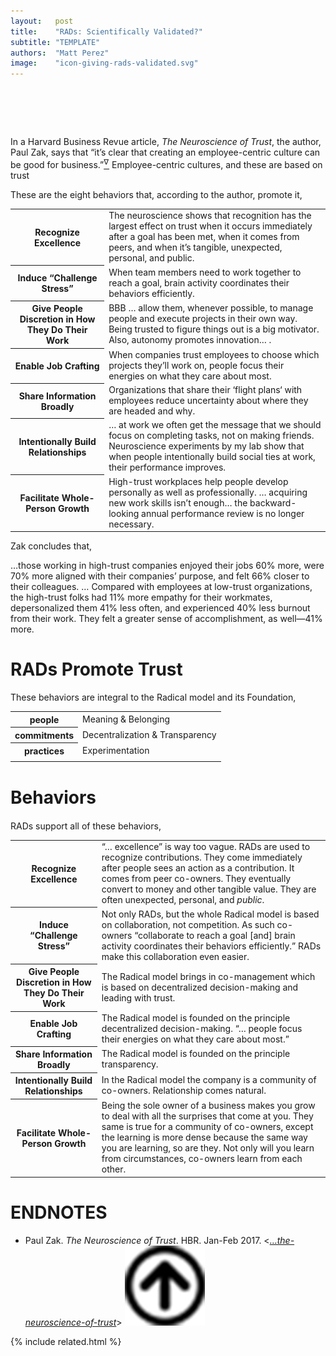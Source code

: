 ```yaml
---
layout:   post
title:    "RADs: Scientifically Validated?"
subtitle: "TEMPLATE"
authors:  "Matt Perez"
image:    "icon-giving-rads-validated.svg"
---
```


<div style="display:none;">
 <p>Ten years of research (almost) say that RADs are right.</p>
</div>

<h1>&nbsp;</h1>
 <p>In a Harvard Business Revue article, <span style="font-style:italic; "><em>The Neuroscience of Trust</em></span>, the author, Paul Zak, says that &ldquo;it’s clear that creating an employee-centric culture can be good for business.&rdquo;<a href="#en01"><sup id="bm01">&nabla;&hairsp;</sup></a> Employee-centric cultures, and these are based on trust</p>
 <p>These are the eight behaviors that, according to the author, promote it,</p>
  <div class="_center">
   <table class="_h2table">
    <tr>
     <th>Recognize Excellence</th>
     <td><span class="_quotespan">The neuroscience shows that recognition has the largest effect on trust when it occurs immediately after a goal has been met, when it comes from peers, and when it’s tangible, unexpected, personal, and public.</span></td>
    </tr>
    <tr>
     <th>Induce &ldquo;Challenge Stress&rdquo;</th>
     <td><span class="_quotespan">When team members need to work together to reach a goal, brain activity coordinates their behaviors efficiently.</span></td>
    </tr>
    <tr>
     <th>Give People Discretion in How They Do Their Work</th>
     <td><span class="_quotespan">BBB &hellip; </span> allow them, whenever possible, to manage people and execute projects in their own way. Being trusted to figure things out is a big motivator. Also, autonomy <span class="_quotespan">promotes innovation&hellip; </span>.</td>
    </tr>
    <tr>
     <th>Enable Job Crafting</th>
     <td><span class="_quotespan">When companies trust employees to choose which projects they’ll work on, people focus their energies on what they care about most.</span></td>
    </tr>
    <tr>
     <th>Share Information Broadly</th>
     <td><span class="_quotespan">Organizations that share their &lsquo;flight plans&lsquo; with employees reduce uncertainty about where they are headed and why.</span></td>
    </tr>
    <tr>
     <th>Intentionally Build Relationships</th>
     <td><span class="_quotespan">&hellip; at work we often get the message that we should focus on completing tasks, not on making friends. Neuroscience experiments by my lab show that when people intentionally build social ties at work, their performance improves.</span></td>
    </tr>
    <tr>
     <th>Facilitate Whole-Person Growth</th>
     <td><span class="_quotespan">High-trust workplaces help people develop personally as well as professionally. &hellip; acquiring new work skills isn’t enough&hellip; the backward-looking annual performance review is no longer necessary.</span></td>
    </tr>
   </table>
  </div>
 <p>Zak concludes that,</p>
  <div class="_quotation">
   <td><span class="_quotespan">&hellip;those working in high-trust companies enjoyed their jobs 60% more, were 70% more aligned with their companies’ purpose, and felt 66% closer to their colleagues. &hellip; Compared with employees at low-trust organizations, the high-trust folks had 11% more empathy for their workmates, depersonalized them 41% less often, and experienced 40% less burnout from their work. They felt a greater sense of accomplishment, as well—41% more.</span></td>
  </div>

<h1><span class="_paradigm">RAD</span>s Promote Trust</h1>
 <p>These behaviors are integral to the <span class="_paradigm">Radical</span> model and its Foundation,</p>
 <div class="_center">
  <table class="_foundation">
   <tr>
    <th>people</th>
    <td>Meaning & Belonging</td>
   </tr>
   <tr>
    <th>commitments</th>
    <td>Decentralization & Transparency</td>
   </tr>
   <tr>
    <th>practices</th>
    <td>Experimentation</td>
   </tr>
   <tr>
    <td class="_spacer_"></td>
   </tr>
  </table>
 </div>

<h1>Behaviors</h1>
 <p style="margin-top:20px; "><span class="_paradigm">RAD</span>s support all of these behaviors,</p>
  <div class="_center">
   <table class="_h2table">
    <tr>
     <th>Recognize Excellence</th>
     <td>&ldquo;&hellip; excellence&rdquo; is way too vague. <span calls="_paradigm">RAD</span>s are used to recognize contributions. They come immediately after people sees an action as a contribution. It comes from peer co-owners. They eventually convert to money and other tangible value. They are often unexpected, personal, and <em>public</em>.</td>
    </tr>
    <tr>
     <th>Induce &ldquo;Challenge Stress&rdquo;</th>
     <td>Not only <span calls="_paradigm">RAD</span>s, but the whole <span calls="_paradigm">Radical</span> model is based on collaboration, not competition. As such co-owners &ldquo;collaborate to reach a goal [and] brain activity coordinates their behaviors efficiently.&rdquo; <span calls="_paradigm">RAD</span>s make this collaboration even easier.</td>
    </tr>
    <tr>
     <th>Give People Discretion in How They Do Their Work</th>
     <td>The <span class="_paradigm">Radical</span> model brings in co-management which is based on decentralized decision-making and leading with trust.</td>
    </tr>
    <tr>
     <th>Enable Job Crafting</th>
     <td>The <span class="_paradigm">Radical</span> model is founded on the principle decentralized decision-making. &ldquo;&hellip; people focus their energies on what they care about most.&rdquo;</td>
    </tr>
    <tr>
     <th>Share Information Broadly</th>
     <td>The <span class="_paradigm">Radical</span> model is founded on the principle transparency.</td>
    </tr>
    <tr>
     <th>Intentionally Build Relationships</th>
     <td>In the <span class="_paradigm">Radical</span> model the company is a community of co-owners. Relationship comes natural.</td>
    </tr>
    <tr>
     <th>Facilitate Whole-Person Growth</th>
     <td>Being the sole owner of a business makes you grow to deal with all the surprises that come at you. They same is true for a community of co-owners, except the learning is more dense because the same way you are learning, so are they. Not only will you learn from circumstances, co-owners learn from each other.</td>
  </tr>
 </table>

<h1 class="_section">ENDNOTES</h1>
 <ul>
  <li id="en01">
   <p class="list-item">
    Paul Zak.
    <em>The Neuroscience of Trust</em>.
    HBR.
    Jan-Feb 2017.
    &lt;<a href="https://hbr.org/2017/01/the-neuroscience-of-trust" target="_blank"><em>&hellip;the-neuroscience-of-trust</em></a>&gt;
    <a class="_uparrow" href="#bm01"><img src="/assets/img/arrow-up-icon.png"></a>
   </p>
  </li>
 </ul>

{% include related.html %}
